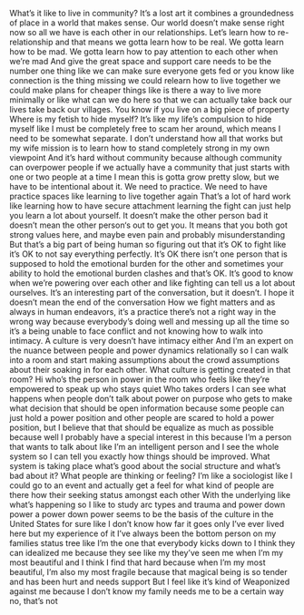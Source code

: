 What’s it like to live in community? It’s a lost art it combines a groundedness of place in a world that makes sense. Our world doesn’t make sense right now so all we have is each other in our relationships. Let’s learn how to re-relationship and that means we gotta learn how to be real. We gotta learn how to be mad. We gotta learn how to pay attention to each other when we’re mad And give the great space and support care needs to be the number one thing like we can make sure everyone gets fed or you know like connection is the thing missing we could relearn how to live together we could make plans for cheaper things like is there a way to live more minimally or like what can we do here so that we can actually take back our lives take back our villages. You know if you live on a big piece of property Where is my fetish to hide myself? It’s like my life’s compulsion to hide myself like I must be completely free to scam her around, which means I need to be somewhat separate. I don’t understand how all that works but my wife mission is to learn how to stand completely strong in my own viewpoint And it’s hard without community because although community can overpower people if we actually have a community that just starts with one or two people at a time I mean this is gotta grow pretty slow, but we have to be intentional about it. We need to practice. We need to have practice spaces like learning to live together again That’s a lot of hard work like learning how to have secure attachment learning the fight can just help you learn a lot about yourself. It doesn’t make the other person bad it doesn’t mean the other person‘s out to get you. It means that you both got strong values here, and maybe even pain and probably misunderstanding But that’s a big part of being human so figuring out that it’s OK to fight like it’s OK to not say everything perfectly. It’s OK there isn’t one person that is supposed to hold the emotional burden for the other and sometimes your ability to hold the emotional burden clashes and that’s OK. It’s good to know when we’re powering over each other and like fighting can tell us a lot about ourselves. It’s an interesting part of the conversation, but it doesn’t. I hope it doesn’t mean the end of the conversation How we fight matters and as always in human endeavors, it’s a practice there’s not a right way in the wrong way because everybody’s doing well and messing up all the time so it’s a being unable to face conflict and not knowing how to walk into intimacy. A culture is very doesn’t have intimacy either And I’m an expert on the nuance between people and power dynamics relationally so I can walk into a room and start making assumptions about the crowd assumptions about their soaking in for each other. What culture is getting created in that room? Hi who’s the person in power in the room who feels like they’re empowered to speak up who stays quiet Who takes orders I can see what happens when people don’t talk about power on purpose who gets to make what decision that should be open information because some people can just hold a power position and other people are scared to hold a power position, but I believe that that should be equalize as much as possible because well I probably have a special interest in this because I’m a person that wants to talk about like I’m an intelligent person and I see the whole system so I can tell you exactly how things should be improved. What system is taking place what’s good about the social structure and what’s bad about it? What people are thinking or feeling? I’m like a sociologist like I could go to an event and actually get a feel for what kind of people are there how their seeking status amongst each other With the underlying like what’s happening so I like to study arc types and trauma and power down power a power down power seems to be the basis of the culture in the United States for sure like I don’t know how far it goes only I’ve ever lived here but my experience of it I’ve always been the bottom person on my families status tree like I’m the one that everybody kicks down to I think they can idealized me because they see like my they’ve seen me when I’m my most beautiful and I think I find that hard because when I’m my most beautiful, I’m also my most fragile because that magical being is so tender and has been hurt and needs support But I feel like it’s kind of Weaponized against me because I don’t know my family needs me to be a certain way no, that’s not